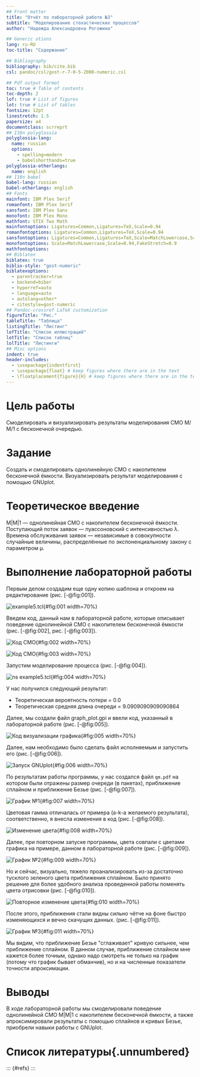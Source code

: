 ```yaml
---
## Front matter
title: "Отчёт по лабораторной работе №3"
subtitle: "Моделирование стохастических процессов"
author: "Надежда Александровна Рогожина"

## Generic otions
lang: ru-RU
toc-title: "Содержание"

## Bibliography
bibliography: bib/cite.bib
csl: pandoc/csl/gost-r-7-0-5-2008-numeric.csl

## Pdf output format
toc: true # Table of contents
toc-depth: 2
lof: true # List of figures
lot: true # List of tables
fontsize: 12pt
linestretch: 1.5
papersize: a4
documentclass: scrreprt
## I18n polyglossia
polyglossia-lang:
  name: russian
  options:
	- spelling=modern
	- babelshorthands=true
polyglossia-otherlangs:
  name: english
## I18n babel
babel-lang: russian
babel-otherlangs: english
## Fonts
mainfont: IBM Plex Serif
romanfont: IBM Plex Serif
sansfont: IBM Plex Sans
monofont: IBM Plex Mono
mathfont: STIX Two Math
mainfontoptions: Ligatures=Common,Ligatures=TeX,Scale=0.94
romanfontoptions: Ligatures=Common,Ligatures=TeX,Scale=0.94
sansfontoptions: Ligatures=Common,Ligatures=TeX,Scale=MatchLowercase,Scale=0.94
monofontoptions: Scale=MatchLowercase,Scale=0.94,FakeStretch=0.9
mathfontoptions:
## Biblatex
biblatex: true
biblio-style: "gost-numeric"
biblatexoptions:
  - parentracker=true
  - backend=biber
  - hyperref=auto
  - language=auto
  - autolang=other*
  - citestyle=gost-numeric
## Pandoc-crossref LaTeX customization
figureTitle: "Рис."
tableTitle: "Таблица"
listingTitle: "Листинг"
lofTitle: "Список иллюстраций"
lotTitle: "Список таблиц"
lolTitle: "Листинги"
## Misc options
indent: true
header-includes:
  - \usepackage{indentfirst}
  - \usepackage{float} # keep figures where there are in the text
  - \floatplacement{figure}{H} # keep figures where there are in the text
---
```


# Цель работы

Смоделировать и визуализировать результаты моделирования СМО М/М/1 с бесконечной очередью.

# Задание

Создать и смоделировать однолинейную СМО с накопителем бесконечной ёмкости. Визуализировать результат моделирования с помощью GNUplot.

# Теоретическое введение

M|M|1 — однолинейная СМО с накопителем бесконечной ёмкости. Поступающий поток заявок — пуассоновский с интенсивностью λ. Времена обслуживания заявок — независимые в совокупности случайные величины, распределённые по экспоненциальному закону с параметром μ.

# Выполнение лабораторной работы

Первым делом создадим еще одну копию шаблона и откроем на редактирование (рис. [-@fig:001]).

![example5.tcl](image/1.png){#fig:001 width=70%}

Введем код, данный нам в лабораторной работе, которые описывает поведение однолинейной СМО с накопителем бесконечной ёмкости (рис. [-@fig:002], рис. [-@fig:003]).

![Код СМО](image/2.png){#fig:002 width=70%}

![Код СМО](image/3.png){#fig:003 width=70%}

Запустим моделирование процесса (рис. [-@fig:004]).

![ns example5.tcl](image/4.png){#fig:004 width=70%}

У нас получился следующий результат:

- Теоретическая вероятность потери = 0.0
- Теоретическая средняя длина очереди = 9.0909090909090864

Далее, мы создали файл graph_plot.gpi и ввели код, указанный в лабораторной работе (рис. [-@fig:005]).

![Код визуализации графика](image/5.png){#fig:005 width=70%}

Далее, нам необходимо было сделать файл исполняемым и запустить его (рис. [-@fig:006]).

![Запуск GNUplot](image/6.png){#fig:006 width=70%}

По результатам работы программы, у нас создался файл `qm.pdf` на котором были отражены размер очереди (в пакетах), приближение сплайном и приближение Безье (рис. [-@fig:007]).

![График №1](image/7.png){#fig:007 width=70%}

Цветовая гамма отличалась от примера (a-k-a желаемого результата), соответственно, я внесла изменения в код (рис. [-@fig:008]).

![Изменение цвета](image/8.png){#fig:008 width=70%}

Далее, при повторном запуске программы, цвета совпали с цветами графика на примере, данном в лабораторной работе (рис. [-@fig:009]).

![График №2](image/9.png){#fig:009 width=70%}

Но и сейчас, визуально, тяжело проанализировать из-за достаточно тусклого зеленого цвета приближения сплайном. Было принято решение для более удобного анализа проведенной работы поменять цвета отрисовки (рис. [-@fig:010]).

![Повторное изменение цвета](image/10.png){#fig:010 width=70%}

После этого, приближения стали видны сильно чётче на фоне быстро изменяющихся и вечно скачущих данных. (рис. [-@fig:011]).

![График №3](image/11.png){#fig:011 width=70%}

Мы видим, что приближение Безье "сглаживает" кривую сильнее, чем приближение сплайном. В данном случае, приближение сплайном мне кажется более точным, однако надо смотреть не только на график (потому что график бывает обманчив), но и на численные показатели точности апроксимации.


# Выводы

В ходе лабораторной работы мы смоделировали поведение однолинейной СМО М|M|1 с накопителем бесконечной ёмкости, а также апроксимировали результаты с помощью сплайнов и кривых Безье, приобрели навыки работы с GNUplot.

# Список литературы{.unnumbered}

::: {#refs}
:::
